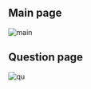 
## Main page
![main](https://user-images.githubusercontent.com/17818416/138319817-d0b66eb8-948f-49a4-b3a6-cd746dbd9cb4.png)

## Question page
![qu](https://user-images.githubusercontent.com/17818416/138430944-c024ccdf-b858-4fea-a4b2-d5026341ea08.png)
